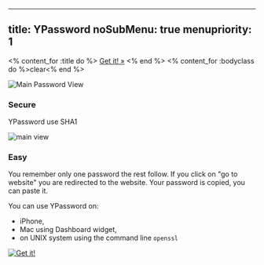 -----
title: YPassword
noSubMenu: true
menupriority: 1
-----
<% content_for :title do %>
    <a href="http://itunes.apple.com/WebObjects/MZStore.woa/wa/viewSoftware?id=436268354&mt=8">Get it! &raquo;</a>
<% end %>
<% content_for :bodyclass do %>clear<% end %>

<div id="secure" class="slideshow">
    <img src="/img/main/iPhone pw.jpg" class="clean" alt="Main Password View" class="leftimage" />
    <h3>Secure</h3>
    <p>YPassword use SHA1</p>
    <div class="flush"></div>
</div>

<div id="easy" class="slideshow">
    <img src="/img/main/iPhone_Easy.jpg" alt="main view" class="rightimage" />
    <h3>Easy</h3>
    <p>You remember only one password the rest follow.
    If you click on "go to website" you are redirected to the website.
    Your password is copied, you can paste it.
    </p>
    <div class="flush"></div>
</div>

<div id="portable" class="slideshow">
    <p>You can use YPassword on: </p>
    <ul>
        <li> iPhone, </li>
        <li> Mac using Dashboard widget, </li>
        <li> on UNIX system using the command line <code>openssl</code> </li>
    </ul>
    <div class="flush"></div>
</div>

<div class="flush"></div>

<div class="center">
<a href="http://itunes.apple.com/WebObjects/MZStore.woa/wa/viewSoftware?id=436268354&mt=8">
    <img src="/img/main/Available_appstore.jpg" alt="Get it!"/>
</a>
</div>

